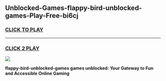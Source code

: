 
## Unblocked-Games-flappy-bird-unblocked-games-Play-Free-bi6cj
<h3>
<a href="https://premium76.site?title=flappy-bird-unblocked-games&ref=23A">CLICK TO PLAY</a></h3>
<hr>

<h3>
<a href="https://premium76.site?title=flappy-bird-unblocked-games&ref=23A">CLICK 2 PLAY</a>
  
</h3>

<a href="https://premium76.site?title=flappy-bird-unblocked-games&ref=23A"><img src="https://clearcache.store/games.png"></a>


**flappy-bird-unblocked-games games unblocked: Your Gateway to Fun and Accessible Online Gaming**
